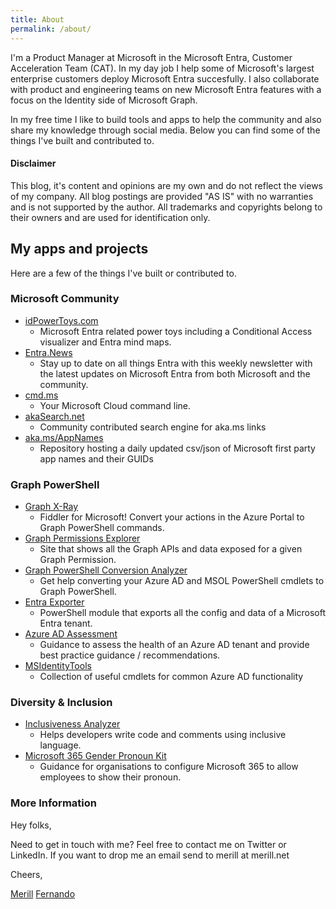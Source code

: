 ```yaml
---
title: About
permalink: /about/
---
```


I'm a Product Manager at Microsoft in the Microsoft Entra, Customer Acceleration Team (CAT). In my day job I help some of Microsoft's largest enterprise customers deploy Microsoft Entra succesfully. I also collaborate with product and engineering teams on new Microsoft Entra features with a focus on the Identity side of Microsoft Graph.

In my free time I like to build tools and apps to help the community and also share my knowledge through social media. Below you can find some of the things I've built and contributed to.

#### Disclaimer

This blog, it's content and opinions are my own and do not reflect the views of my company. All blog postings are provided "AS IS" with no warranties and is not supported by the author. All trademarks and copyrights belong to their owners and are used for identification only.

## My apps and projects

Here are a few of the things I've built or contributed to.

### Microsoft Community

* [idPowerToys.com](https://idPowerToys.com)
  * Microsoft Entra related power toys including a Conditional Access visualizer and Entra mind maps.
* [Entra.News](https://entra.news)
  * Stay up to date on all things Entra with this weekly newsletter with the latest updates on Microsoft Entra from both Microsoft and the community.
* [cmd.ms](https://cmd.ms)
  * Your Microsoft Cloud command line.
* [akaSearch.net](https://akaSearch.net)
  * Community contributed search engine for aka.ms links
* [aka.ms/AppNames](https://aka.ms/AppNames)
  * Repository hosting a daily updated csv/json of Microsoft first party app names and their GUIDs

### Graph PowerShell

* [Graph X-Ray](https://graphxray.merill.net)
  * Fiddler for Microsoft! Convert your actions in the Azure Portal to Graph PowerShell commands.
* [Graph Permissions Explorer](https://graphpermissions.merill.net)
  * Site that shows all the Graph APIs and data exposed for a given Graph Permission.
* [Graph PowerShell Conversion Analyzer](https://graphpowershell.merill.net/)
  * Get help converting your Azure AD and MSOL PowerShell cmdlets to Graph PowerShell.
* [Entra Exporter](https://github.com/microsoft/EntraExporter)
  * PowerShell module that exports all the config and data of a Microsoft Entra tenant.
* [Azure AD Assessment](https://github.com/AzureAD/AzureADAssessment/wiki)
  * Guidance to assess the health of an Azure AD tenant and provide best practice guidance / recommendations.
* [MSIdentityTools](https://aka.ms/msid)
  * Collection of useful cmdlets for common Azure AD functionality

### Diversity & Inclusion

* [Inclusiveness Analyzer](https://inclusivenessanalyzer.com)
  * Helps developers write code and comments using inclusive language.
* [Microsoft 365 Gender Pronoun Kit](https://github.com/merill/m365-gender-pronoun-kit)
  * Guidance for organisations to configure Microsoft 365 to allow employees to show their pronoun.

### More Information

Hey folks,

Need to get in touch with me? Feel free to contact me on Twitter or LinkedIn. If you want to drop me an email send to merill at merill.net

Cheers,

<a rel="me" href="https://infosec.exchange/@merill">Merill</a> <a rel="me" href="https://toot.merill.net/@merill">Fernando</a>
